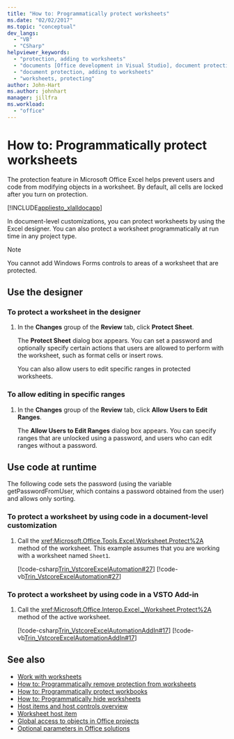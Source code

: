 ```yaml
---
title: "How to: Programmatically protect worksheets"
ms.date: "02/02/2017"
ms.topic: "conceptual"
dev_langs:
  - "VB"
  - "CSharp"
helpviewer_keywords:
  - "protection, adding to worksheets"
  - "documents [Office development in Visual Studio], document protection"
  - "document protection, adding to worksheets"
  - "worksheets, protecting"
author: John-Hart
ms.author: johnhart
manager: jillfra
ms.workload:
  - "office"
---
```

# How to: Programmatically protect worksheets
  The protection feature in Microsoft Office Excel helps prevent users and code from modifying objects in a worksheet. By default, all cells are locked after you turn on protection.

 [!INCLUDE[appliesto_xlalldocapp](../vsto/includes/appliesto-xlalldocapp-md.md)]

 In document-level customizations, you can protect worksheets by using the Excel designer. You can also protect a worksheet programmatically at run time in any project type.

> [!NOTE]
>  You cannot add Windows Forms controls to areas of a worksheet that are protected.

## Use the designer

### To protect a worksheet in the designer

1. In the **Changes** group of the **Review** tab, click **Protect Sheet**.

    The **Protect Sheet** dialog box appears. You can set a password and optionally specify certain actions that users are allowed to perform with the worksheet, such as format cells or insert rows.

   You can also allow users to edit specific ranges in protected worksheets.

### To allow editing in specific ranges

1.  In the **Changes** group of the **Review** tab, click **Allow Users to Edit Ranges**.

     The **Allow Users to Edit Ranges** dialog box appears. You can specify ranges that are unlocked using a password, and users who can edit ranges without a password.

## Use code at runtime
 The following code sets the password (using the variable getPasswordFromUser, which contains a password obtained from the user) and allows only sorting.

### To protect a worksheet by using code in a document-level customization

1.  Call the <xref:Microsoft.Office.Tools.Excel.Worksheet.Protect%2A> method of the worksheet. This example assumes that you are working with a worksheet named `Sheet1`.

     [!code-csharp[Trin_VstcoreExcelAutomation#27](../vsto/codesnippet/CSharp/Trin_VstcoreExcelAutomationCS/Sheet1.cs#27)]
     [!code-vb[Trin_VstcoreExcelAutomation#27](../vsto/codesnippet/VisualBasic/Trin_VstcoreExcelAutomation/Sheet1.vb#27)]

### To protect a worksheet by using code in a VSTO Add-in

1.  Call the <xref:Microsoft.Office.Interop.Excel._Worksheet.Protect%2A> method of the active worksheet.

     [!code-csharp[Trin_VstcoreExcelAutomationAddIn#17](../vsto/codesnippet/CSharp/trin_vstcoreexcelautomationaddin/ThisAddIn.cs#17)]
     [!code-vb[Trin_VstcoreExcelAutomationAddIn#17](../vsto/codesnippet/VisualBasic/trin_vstcoreexcelautomationaddin/ThisAddIn.vb#17)]

## See also
- [Work with worksheets](../vsto/working-with-worksheets.md)
- [How to: Programmatically remove protection from worksheets](../vsto/how-to-programmatically-remove-protection-from-worksheets.md)
- [How to: Programmatically protect workbooks](../vsto/how-to-programmatically-protect-workbooks.md)
- [How to: Programmatically hide worksheets](../vsto/how-to-programmatically-hide-worksheets.md)
- [Host items and host controls overview](../vsto/host-items-and-host-controls-overview.md)
- [Worksheet host item](../vsto/worksheet-host-item.md)
- [Global access to objects in Office projects](../vsto/global-access-to-objects-in-office-projects.md)
- [Optional parameters in Office solutions](../vsto/optional-parameters-in-office-solutions.md)
